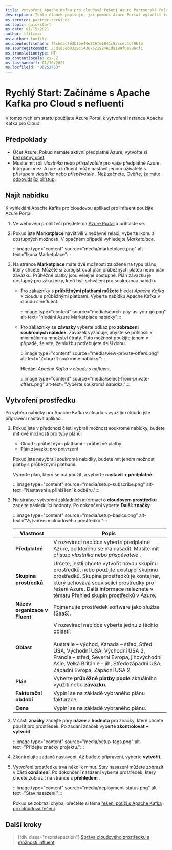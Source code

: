 ```yaml
---
title: Vytvoření Apache Kafka pro cloudová řešení Azure Partnerská řešení
description: Tento článek popisuje, jak pomocí Azure Portal vytvořit instanci Apache Kafka pro Cloud.
ms.service: partner-services
ms.topic: quickstart
ms.date: 01/15/2021
author: tfitzmac
ms.author: tomfitz
ms.openlocfilehash: f4c6dacf63b1be44e826fe6841c87ccec4bf9b1a
ms.sourcegitcommit: 25d1d5eb0329c14367621924e1da19af0a99acf1
ms.translationtype: MT
ms.contentlocale: cs-CZ
ms.lasthandoff: 01/16/2021
ms.locfileid: "98253763"
---
```

# <a name="quickstart-get-started-with-apache-kafka-for-confluent-cloud"></a>Rychlý Start: Začínáme s Apache Kafka pro Cloud s nefluenti

V tomto rychlém startu použijete Azure Portal k vytvoření instance Apache Kafka pro Cloud.

## <a name="prerequisites"></a>Předpoklady

- Účet Azure: Pokud nemáte aktivní předplatné Azure, vytvořte si [bezplatný účet](https://azure.microsoft.com/free/).
- Musíte mít roli _vlastníka_ nebo _přispěvatele_ pro vaše předplatné Azure. Integraci mezi Azure a influent může nastavit jenom uživatelé s přístupem _vlastníka_ nebo _přispěvatele_ . Než začnete, [Ověřte, že máte odpovídající přístup](../../role-based-access-control/check-access.md).

## <a name="find-offer"></a>Najít nabídku

K vyhledání Apache Kafka pro cloudovou aplikaci pro influent použijte Azure Portal.

1. Ve webovém prohlížeči přejdete na [Azure Portal](https://portal.azure.com/) a přihlaste se.

1. Pokud jste **Marketplace** navštívili v nedávné relaci, vyberte ikonu z dostupných možností. V opačném případě vyhledejte _Marketplace_.

    :::image type="content" source="media/marketplace.png" alt-text="Ikona Marketplace":::

1. Na stránce **Marketplace** máte dvě možnosti založené na typu plánu, který chcete. Můžete si zaregistrovat plán průběžných plateb nebo plán závazku. Průběžné platby jsou veřejně dostupné. Plán závazku je dostupný pro zákazníky, kteří byli schváleni pro soukromou nabídku.

   - Pro zákazníky s **průběžnými platbami můžete** hledat _Apache Kafka v cloudu_ s průběžnými platbami. Vyberte nabídku Apache Kafka v cloudu s nefluent.

     :::image type="content" source="media/search-pay-as-you-go.png" alt-text="hledání Azure Marketplace nabídky":::

   - Pro zákazníky se **závazky** vyberte odkaz pro **zobrazení soukromých nabídek**. Závazek vyžaduje, abyste se přihlásili k minimálnímu množství útraty. Tuto možnost použijte jenom v případě, že víte, že službu potřebujete delší dobu.

     :::image type="content" source="media/view-private-offers.png" alt-text="Zobrazit soukromé nabídky.":::

     Hledání _Apache Kafka v cloudu s nefluent_.

     :::image type="content" source="media/select-from-private-offers.png" alt-text="Vyberte soukromá nabídka.":::

## <a name="create-resource"></a>Vytvoření prostředku

Po výběru nabídky pro Apache Kafka v cloudu s využitím cloudu jste připraveni nastavit aplikaci.

1. Pokud jste v předchozí části vybrali možnost soukromé nabídky, budete mít dvě možnosti pro typy plánů:

    - Cloud s průběžnými platbami – průběžné platby
    - Plán závazku pro potvrzení

   Pokud jste nevybrali soukromé nabídky, budete mít jenom možnost platby s průběžnými platbami.

   Vyberte plán, který se má použít, a vyberte **nastavit + předplatné**.

    :::image type="content" source="media/setup-subscribe.png" alt-text="Nastavení a přihlášení k odběru.":::

1. Na stránce vytvoření základních informací o **cloudovém prostředku** zadejte následující hodnoty. Po dokončení vyberte **Další: značky**.

    :::image type="content" source="media/setup-basics.png" alt-text="Vytvořením cloudového prostředku.":::

    | Vlastnost | Popis |
    | ---- | ---- |
    | **Předplatné** | V rozevírací nabídce vyberte předplatné Azure, do kterého se má nasadit. Musíte mít přístup _vlastníka_ nebo _přispěvatele_ . |
    | **Skupina prostředků** | Určete, jestli chcete vytvořit novou skupinu prostředků, nebo použijte existující skupinu prostředků. Skupina prostředků je kontejner, který uchovává související prostředky pro řešení Azure. Další informace naleznete v tématu [Přehled skupin prostředků v Azure](../../azure-resource-manager/management/overview.md). |
    | **Název organizace v Fluent** | Pojmenujte prostředek software jako služba (SaaS). |
    | **Oblast** | V rozevírací nabídce vyberte jednu z těchto oblastí: <br/><br/> Austrálie – východ, Kanada – střed, Střed USA, Východní USA, Východní USA 2, Francie – střed, Severní Evropa, jihovýchodní Asie, Velká Británie – jih, Středozápadní USA, Západní Evropa, Západní USA 2 |
    | **Plán** | Vyberte **průběžné platby podle** aktuálního využití nebo **závazku**. |
    | **Fakturační období** | Vyplní se na základě vybraného plánu fakturace. |
    | **Cena** | Vyplní se na základě vybraného plánu. |

1. V části **značky** zadejte páry **název** a **hodnota** pro značky, které chcete použít pro prostředek. Po zadání značek vyberte **zkontrolovat + vytvořit**.

    :::image type="content" source="media/setup-tags.png" alt-text="Přidejte značky projektu.":::

1. Zkontrolujte zadaná nastavení. Až budete připraveni, vyberte **vytvořit**.

1. Vytvoření prostředku trvá několik minut. Stav nasazení můžete zobrazit v části **oznámení**. Po dokončení nasazení vyberte prostředek, který chcete zobrazit na stránce s **přehledem** .

    :::image type="content" source="media/deployment-status.png" alt-text="Stav nasazení.":::

   Pokud se zobrazí chyba, přečtěte si téma [řešení potíží s Apache Kafka pro cloudová řešení](troubleshoot.md).

## <a name="next-steps"></a>Další kroky

> [!div class="nextstepaction"]
> [Správa cloudového prostředku s možností influent](manage.md)
